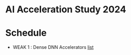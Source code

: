 AI Acceleration Study 2024
===

# Schedule
- WEAK 1 : Dense DNN Accelerators [list](https://parkdongho.github.io/paper-review/archive/?tags=architecture,dense)
